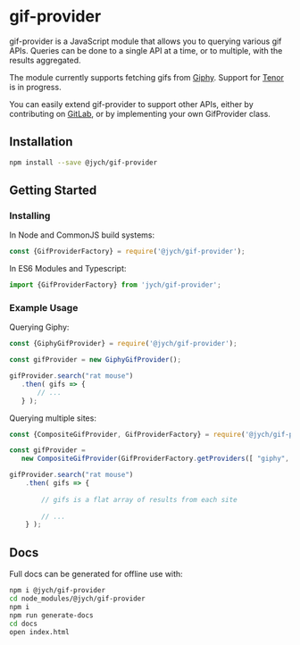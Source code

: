 # gif-provider

gif-provider is a JavaScript module that allows you to querying various gif APIs. Queries can
be done to a single API at a time, or to multiple, with the results aggregated.

The module currently supports fetching gifs from [Giphy](https://developers.giphy.com/docs/api/).
Support for [Tenor](https://tenor.com/gifapi) is in progress.

You can easily extend gif-provider to support other APIs, either by contributing on 
[GitLab](https://gitlab.com/jych/gif-provider), or by implementing your own GifProvider class.

 ## Installation
 
 ```bash
 npm install --save @jych/gif-provider
 ```
 
 ## Getting Started
 
 ### Installing
 
 In Node and CommonJS build systems:
 
 ```JavaScript
 const {GifProviderFactory} = require('@jych/gif-provider');
 ```
 
 In ES6 Modules and Typescript:
 
 ```JavaScript
 import {GifProviderFactory} from 'jych/gif-provider';
 ```
 
 ### Example Usage
 
 Querying Giphy:
 
 ```JavaScript
 const {GiphyGifProvider} = require('@jych/gif-provider');
 
 const gifProvider = new GiphyGifProvider();
 
 gifProvider.search("rat mouse")
    .then( gifs => {
        // ...
    } );
 ```
 
 Querying multiple sites:
 
 ```javascript
 const {CompositeGifProvider, GifProviderFactory} = require('@jych/gif-provider');
 
 const gifProvider =
    new CompositeGifProvider(GifProviderFactory.getProviders([ "giphy", "other", "foobar" ]));
 
 gifProvider.search("rat mouse")
     .then( gifs => {
         
         // gifs is a flat array of results from each site
         
         // ...
     } );
 ```
 
 ## Docs
 
 Full docs can be generated for offline use with:
 
 ```bash
 npm i @jych/gif-provider
 cd node_modules/@jych/gif-provider
 npm i
 npm run generate-docs
 cd docs
 open index.html 
 ```
